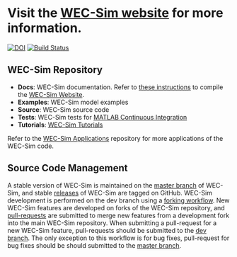 # Visit the [WEC-Sim website](http://wec-sim.github.io/WEC-Sim) for more information.
[![DOI](https://zenodo.org/badge/20451353.svg)](https://zenodo.org/badge/latestdoi/20451353)
[![Build Status](https://travis-ci.com/WEC-Sim/WEC-Sim.svg?branch=master)](https://travis-ci.com/WEC-Sim/WEC-Sim)


## WEC-Sim Repository

* **Docs**: WEC-Sim documentation. Refer to [these instructions](https://github.com/WEC-Sim/WEC-Sim/tree/dev/docs/README.md) to compile the [WEC-Sim Website](http://wec-sim.github.io/WEC-Sim/dev/index.html). 
* **Examples**: WEC-Sim model examples
* **Source**: WEC-Sim source code
* **Tests**: WEC-Sim tests for [MATLAB Continuous Integration](https://www.mathworks.com/solutions/continuous-integration.html)
* **Tutorials**: [WEC-Sim Tutorials](http://wec-sim.github.io/WEC-Sim/master/index.html)

Refer to the [WEC-Sim Applications](https://github.com/WEC-Sim/WEC-Sim_Applications)
repository for more applications of the WEC-Sim code.

## Source Code Management

A stable version of WEC-Sim is maintained on the [master branch](https://github.com/WEC-Sim/WEC-Sim) of WEC-Sim, and stable [releases](https://github.com/WEC-Sim/WEC-Sim/releases) of WEC-Sim are tagged on GitHub. 
WEC-Sim development is performed on the dev branch using a [forking workflow](https://www.atlassian.com/git/tutorials/comparing-workflows/forking-workflow). 
New WEC-Sim features are developed on forks of the WEC-Sim repository, and [pull-requests](https://github.com/WEC-Sim/WEC-Sim/pulls) are submitted to merge new features from a development fork into the main WEC-Sim repository. 
When submitting a pull-request for a new WEC-Sim feature, pull-requests should be submitted to the [dev branch](https://github.com/WEC-Sim/WEC-Sim/tree/dev). 
The only exception to this workflow is for bug fixes, pull-request for bug fixes should be should submitted to the [master branch](https://github.com/WEC-Sim/WEC-Sim).

